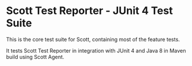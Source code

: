 Scott Test Reporter - JUnit 4 Test Suite
========================================

This is the core test suite for Scott, containing most of the feature tests.

It tests Scott Test Reporter in integration with JUnit 4 and Java 8 in Maven build using Scott Agent.

